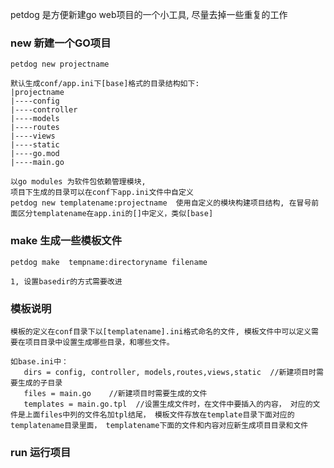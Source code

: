 petdog 是方便新建go web项目的一个小工具, 尽量去掉一些重复的工作

###  new  新建一个GO项目
    petdog new projectname 
    
    默认生成conf/app.ini下[base]格式的目录结构如下:
    |projectname
    |----config
    |----controller
    |----models
    |----routes
    |----views
    |----static
    |----go.mod
    |----main.go

    以go modules 为软件包依赖管理模块, 
    项目下生成的目录可以在conf下app.ini文件中自定义
    petdog new templatename:projectname  使用自定义的模块构建项目结构, 在冒号前面区分templatename在app.ini的[]中定义，类似[base]


### make 生成一些模板文件
    petdog make  tempname:directoryname filename

    1, 设置basedir的方式需要改进


### 模板说明
    模板的定义在conf目录下以[templatename].ini格式命名的文件, 模板文件中可以定义需要在项目目录中设置生成哪些目录，和哪些文件。

    如base.ini中：
       dirs = config, controller, models,routes,views,static  //新建项目时需要生成的子目录
       files = main.go    //新建项目时需要生成的文件
       templates = main.go.tpl  //设置生成文件时，在文件中要插入的内容， 对应的文件是上面files中列的文件名加tpl结尾， 模板文件存放在template目录下面对应的templatename目录里面， templatename下面的文件和内容对应新生成项目目录和文件


### run 运行项目
